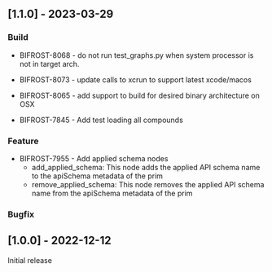 ## [1.1.0] - 2023-03-29

### Build

- BIFROST-8068 - do not run test_graphs.py when system processor is not in target arch.

- BIFROST-8073 - update calls to xcrun to support latest xcode/macos

- BIFROST-8065 - add support to build for desired binary architecture on OSX

- BIFROST-7845 - Add test loading all compounds

### Feature

- BIFROST-7955 - Add applied schema nodes
	- add_applied_schema: This node adds the applied API schema name to the apiSchema metadata of the prim
	- remove_applied_schema: This node removes the applied API schema name from the apiSchema metadata of the prim


### Bugfix

## [1.0.0] - 2022-12-12

Initial release
